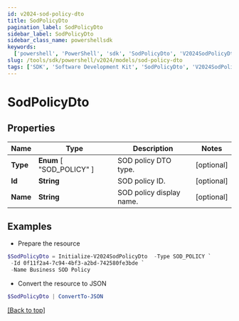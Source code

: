 ```yaml
---
id: v2024-sod-policy-dto
title: SodPolicyDto
pagination_label: SodPolicyDto
sidebar_label: SodPolicyDto
sidebar_class_name: powershellsdk
keywords:
  ['powershell', 'PowerShell', 'sdk', 'SodPolicyDto', 'V2024SodPolicyDto']
slug: /tools/sdk/powershell/v2024/models/sod-policy-dto
tags: ['SDK', 'Software Development Kit', 'SodPolicyDto', 'V2024SodPolicyDto']
---
```


# SodPolicyDto

## Properties

| Name     | Type                      | Description              | Notes      |
| -------- | ------------------------- | ------------------------ | ---------- |
| **Type** | **Enum** [ "SOD_POLICY" ] | SOD policy DTO type.     | [optional] |
| **Id**   | **String**                | SOD policy ID.           | [optional] |
| **Name** | **String**                | SOD policy display name. | [optional] |

## Examples

- Prepare the resource

```powershell
$SodPolicyDto = Initialize-V2024SodPolicyDto  -Type SOD_POLICY `
 -Id 0f11f2a4-7c94-4bf3-a2bd-742580fe3bde `
 -Name Business SOD Policy
```

- Convert the resource to JSON

```powershell
$SodPolicyDto | ConvertTo-JSON
```

[[Back to top]](#)
